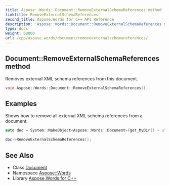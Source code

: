 ```yaml
---
title: Aspose::Words::Document::RemoveExternalSchemaReferences method
linktitle: RemoveExternalSchemaReferences
second_title: Aspose.Words for C++ API Reference
description: 'Aspose::Words::Document::RemoveExternalSchemaReferences method. Removes external XML schema references from this document in C++.'
type: docs
weight: 68000
url: /cpp/aspose.words/document/removeexternalschemareferences/
---
```

## Document::RemoveExternalSchemaReferences method


Removes external XML schema references from this document.

```cpp
void Aspose::Words::Document::RemoveExternalSchemaReferences()
```


## Examples



Shows how to remove all external XML schema references from a document. 
```cpp
auto doc = System::MakeObject<Aspose::Words::Document>(get_MyDir() + u"External XML schema.docx");

doc->RemoveExternalSchemaReferences();
```

## See Also

* Class [Document](../)
* Namespace [Aspose::Words](../../)
* Library [Aspose.Words for C++](../../../)
